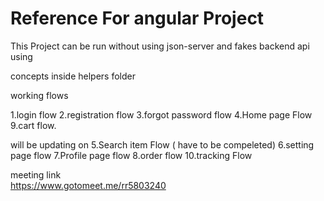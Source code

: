 # Reference For angular Project 

This Project can be run without using json-server  and fakes backend api using

concepts inside helpers folder


working flows

1.login flow
2.registration flow
3.forgot password flow
4.Home page Flow
9.cart flow.


will be updating on
5.Search item Flow  ( have to be compeleted)
6.setting page flow
7.Profile page flow
8.order flow
10.tracking Flow

 meeting link  
https://www.gotomeet.me/rr5803240
